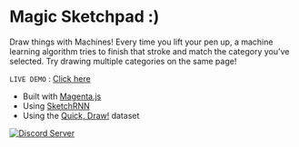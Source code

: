 Magic Sketchpad :)
=================
Draw things with Machines! Every time you lift your pen up, a machine learning algorithm tries to finish that stroke and match the category you've selected. Try drawing multiple categories on the same page!

`LIVE DEMO` : [Click here](https://spotless-bubble-daughter.glitch.me)
          
- Built with [Magenta.js](https://magenta.tensorflow.org)
- Using [SketchRNN](https://magenta.tensorflow.org/sketch-rnn-demo)
- Using the [Quick, Draw!](https://quickdraw.withgoogle.com/data) dataset
 
 <a href="https://discord.gg/P9gGZaXWGR">
    <img src="https://discordapp.com/api/guilds/913750761924591666/widget.png?style=shield" alt="Discord Server">
  </a>

